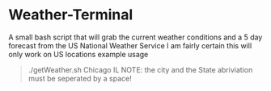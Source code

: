 # Weather-Terminal
A small bash script that will grab the current weather conditions and a 5 day forecast from the US National Weather Service
I am fairly certain this will only work on US locations
example usage
> ./getWeather.sh Chicago IL
NOTE: the city and the State abriviation must be seperated by a space!
